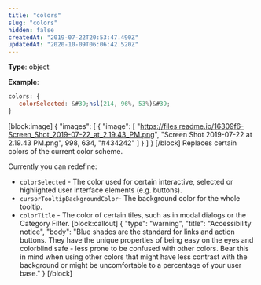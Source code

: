 ```yaml
---
title: "colors"
slug: "colors"
hidden: false
createdAt: "2019-07-22T20:53:47.490Z"
updatedAt: "2020-10-09T06:06:42.520Z"
---
```

**Type**: object

**Example**:
```javascript
colors: {
   colorSelected: &#39;hsl(214, 96%, 53%)&#39;
}
```
[block:image]
{
  &quot;images&quot;: [
    {
      &quot;image&quot;: [
        &quot;https://files.readme.io/16309f6-Screen_Shot_2019-07-22_at_2.19.43_PM.png&quot;,
        &quot;Screen Shot 2019-07-22 at 2.19.43 PM.png&quot;,
        998,
        634,
        &quot;#434242&quot;
      ]
    }
  ]
}
[/block]
Replaces certain colors of the current color scheme.

Currently you can redefine:

- `colorSelected` - The color used for certain interactive, selected or highlighted user interface elements (e.g. buttons).
- `cursorTooltipBackgroundColor`- The background color for the whole tooltip.
- `colorTitle` - The color of certain tiles, such as in modal dialogs or the Category Filter.
[block:callout]
{
  &quot;type&quot;: &quot;warning&quot;,
  &quot;title&quot;: &quot;Accessibility notice&quot;,
  &quot;body&quot;: &quot;Blue shades are the standard for links and action buttons. They have the unique properties of being easy on the eyes and colorblind safe - less prone to be confused with other colors. Bear this in mind when using other colors that might have less contrast with the background or might be uncomfortable to a percentage of your user base.&quot;
}
[/block]
